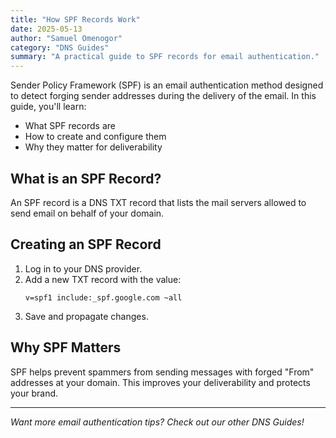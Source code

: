 ```yaml
---
title: "How SPF Records Work"
date: 2025-05-13
author: "Samuel Omenogor"
category: "DNS Guides"
summary: "A practical guide to SPF records for email authentication."
---
```


Sender Policy Framework (SPF) is an email authentication method designed to detect forging sender addresses during the delivery of the email. In this guide, you'll learn:

- What SPF records are
- How to create and configure them
- Why they matter for deliverability

## What is an SPF Record?

An SPF record is a DNS TXT record that lists the mail servers allowed to send email on behalf of your domain.

## Creating an SPF Record

1. Log in to your DNS provider.
2. Add a new TXT record with the value:
   ```
   v=spf1 include:_spf.google.com ~all
   ```
3. Save and propagate changes.

## Why SPF Matters

SPF helps prevent spammers from sending messages with forged "From" addresses at your domain. This improves your deliverability and protects your brand.

---
*Want more email authentication tips? Check out our other DNS Guides!*
